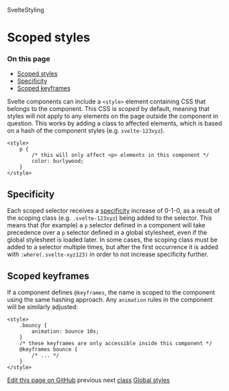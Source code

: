 SvelteStyling

# Scoped styles

### On this page

- [Scoped styles](https://svelte.dev/docs/svelte/</docs/svelte/scoped-styles>)
- [Specificity](https://svelte.dev/docs/svelte/<#Specificity>)
- [Scoped keyframes](https://svelte.dev/docs/svelte/<#Scoped-keyframes>)

Svelte components can include a `<style>` element containing CSS that belongs to the component. This CSS is _scoped_ by default, meaning that styles will not apply to any elements on the page outside the component in question.
This works by adding a class to affected elements, which is based on a hash of the component styles (e.g. `svelte-123xyz`).

```
<style>
	p {
		/* this will only affect <p> elements in this component */
		color: burlywood;
	}
</style>
```

## Specificity[](https://svelte.dev/docs/svelte/<#Specificity>)

Each scoped selector receives a [specificity](https://svelte.dev/docs/svelte/<https:/developer.mozilla.org/en-US/docs/Web/CSS/Specificity>) increase of 0-1-0, as a result of the scoping class (e.g. `.svelte-123xyz`) being added to the selector. This means that (for example) a `p` selector defined in a component will take precedence over a `p` selector defined in a global stylesheet, even if the global stylesheet is loaded later.
In some cases, the scoping class must be added to a selector multiple times, but after the first occurrence it is added with `:where(.svelte-xyz123)` in order to not increase specificity further.

## Scoped keyframes[](https://svelte.dev/docs/svelte/<#Scoped-keyframes>)

If a component defines `@keyframes`, the name is scoped to the component using the same hashing approach. Any `animation` rules in the component will be similarly adjusted:

```
<style>
	.bouncy {
		animation: bounce 10s;
	}
	/* these keyframes are only accessible inside this component */
	@keyframes bounce {
		/* ... */
	}
</style>
```

[ Edit this page on GitHub](https://svelte.dev/docs/svelte/<https:/github.com/sveltejs/svelte/edit/main/documentation/docs/04-styling/01-scoped-styles.md>)
previous next
[class](https://svelte.dev/docs/svelte/</docs/svelte/class>) [Global styles](https://svelte.dev/docs/svelte/</docs/svelte/global-styles>)
